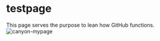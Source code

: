# testpage
This page serves the purpose to lean how GitHub functions.
![canyon-mypage](https://user-images.githubusercontent.com/119403735/207067793-b2d7104f-4f54-4d96-8f42-2653da6d5da1.jpg)
